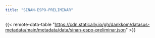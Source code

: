 ```yaml
---
title: "SINAN-ESPO-PRELIMINAR"
---
```


{{< remote-data-table "https://cdn.statically.io/gh/dankkom/datasus-metadata/main/metadata/data/sinan-espo-preliminar.json" >}}
